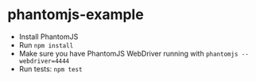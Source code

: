 phantomjs-example
=============

* Install PhantomJS
* Run `npm install`
* Make sure you have PhantomJS WebDriver running with `phantomjs --webdriver=4444`
* Run tests: `npm test`
